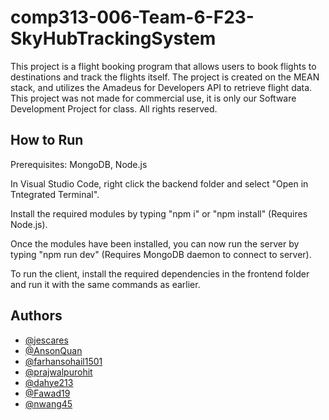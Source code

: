 # comp313-006-Team-6-F23-SkyHubTrackingSystem

This project is a flight booking program that allows users to book flights to destinations and track the flights itself. The project is created on the MEAN stack, and utilizes the Amadeus for Developers API to retrieve flight data. This project was not made for commercial use, it is only our Software Development Project for class. All rights reserved.

## How to Run

Prerequisites: MongoDB, Node.js

In Visual Studio Code, right click the backend folder and select "Open in Tntegrated Terminal".

Install the required modules by typing "npm i" or "npm install" (Requires Node.js).

Once the modules have been installed, you can now run the server by typing "npm run dev" (Requires MongoDB daemon to connect to server).

To run the client, install the required dependencies in the frontend folder and run it with the same commands as earlier.

## Authors

- [@jescares](https://www.github.com/jescares)
- [@AnsonQuan](https://www.github.com/AnsonQuan)
- [@farhansohail1501](https://www.github.com/farhansohail1501)
- [@prajwalpurohit](https://www.github.com/prajwalpurohit)
- [@dahye213](https://www.github.com/dahye213)
- [@Fawad19](https://www.github.com/Fawad19)
- [@nwang45](https://www.github.com/nwang45)
